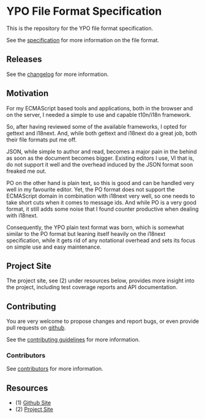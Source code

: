 # YPO File Format Specification

This is the repository for the YPO file format specification.

See the [specification](docs/index.md) for more information on the file format.


## Releases

See the [changelog](https://github.com/coldrye-es/ypo-specification/blob/master/CHANGELOG.md) for more information.


## Motivation

For my ECMAScript based tools and applications, both in the browser and on the
server, I needed a simple to use and capable t10n/i18n framework.

So, after having reviewed some of the available frameworks, I opted for gettext
and i18next. And, while both gettext and i18next do a great job, both their file
formats put me off.

JSON, while simple to author and read, becomes a major pain in the behind as
soon as the document becomes bigger. Existing editors I use, VI that is, do not
support it well and the overhead induced by the JSON format soon freaked me out.

PO on the other hand is plain text, so this is good and can be handled very well
in my favourite editor. Yet, the PO format does not support the ECMAScript 
domain in combination with i18next very well, so one needs to take short cuts
when it comes to message ids. And while PO is a very good format, it still adds
some noise that I found counter productive when dealing with i18next.

Consequently, the YPO plain text format was born, which is somewhat similar to
the PO format but leaning itself heavily on the i18next specification, while it
gets rid of any notational overhead and sets its focus on simple use and easy
maintenance.


## Project Site

The project site, see (2) under resources below, provides more insight into the project,
including test coverage reports and API documentation.


## Contributing

You are very welcome to propose changes and report bugs, or even provide pull
requests on [github](https://github.com/coldrye-es/ypo-specification).

See the [contributing guidelines](https://github.com/coldrye-es/ypo-specification/blob/master/CONTRIBUTING.md) for more information.


### Contributors

See [contributors](https://github.com/coldrye-es/ypo-specification/graphs/contributors) for more information.


## Resources

 - (1) [Github Site](https://github.com/coldrye-es/ypo-specification)
 - (2) [Project Site](http://ypo.es.coldrye.eu)

